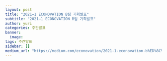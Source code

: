 ```yaml
---
layout: post
title: "2021–1 ECONOVATION B팀 기획발표"
subtitle: "2021–1 ECONOVATION B팀 기획발표"
author: yuri
categories: 주간발표
banner:
  image:
tags: 주간발표
sidebar: []
medium_url: "https://medium.com/econovation/2021-1-econovation-b%ED%8C%80-%EA%B8%B0%ED%9A%8D%EB%B0%9C%ED%91%9C-2f9c0a4d416e"
---
```

